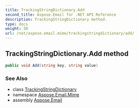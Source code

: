 ```yaml
---
title: TrackingStringDictionary.Add
second_title: Aspose.Email for .NET API Reference
description: TrackingStringDictionary method. 
type: docs
weight: 30
url: /net/aspose.email.mime/trackingstringdictionary/add/
---
```

## TrackingStringDictionary.Add method

```csharp
public void Add(string key, string value)
```

### See Also

* class [TrackingStringDictionary](../)
* namespace [Aspose.Email.Mime](../../trackingstringdictionary/)
* assembly [Aspose.Email](../../../)


